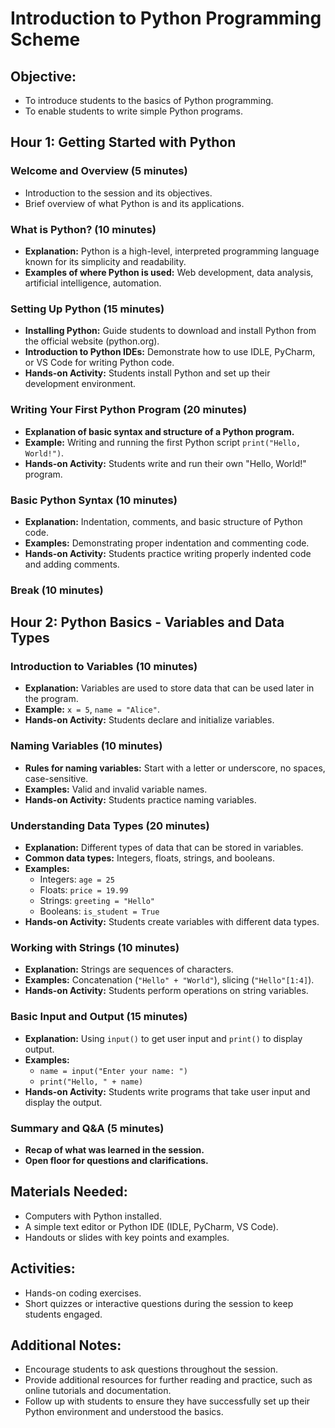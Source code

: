 # Introduction to Python Programming Scheme

## Objective:
- To introduce students to the basics of Python programming.
- To enable students to write simple Python programs.

## Hour 1: Getting Started with Python

### Welcome and Overview (5 minutes)
- Introduction to the session and its objectives.
- Brief overview of what Python is and its applications.

### What is Python? (10 minutes)
- **Explanation:** Python is a high-level, interpreted programming language known for its simplicity and readability.
- **Examples of where Python is used:** Web development, data analysis, artificial intelligence, automation.

### Setting Up Python (15 minutes)
- **Installing Python:** Guide students to download and install Python from the official website (python.org).
- **Introduction to Python IDEs:** Demonstrate how to use IDLE, PyCharm, or VS Code for writing Python code.
- **Hands-on Activity:** Students install Python and set up their development environment.

### Writing Your First Python Program (20 minutes)
- **Explanation of basic syntax and structure of a Python program.**
- **Example:** Writing and running the first Python script `print("Hello, World!")`.
- **Hands-on Activity:** Students write and run their own "Hello, World!" program.

### Basic Python Syntax (10 minutes)
- **Explanation:** Indentation, comments, and basic structure of Python code.
- **Examples:** Demonstrating proper indentation and commenting code.
- **Hands-on Activity:** Students practice writing properly indented code and adding comments.

### Break (10 minutes)

## Hour 2: Python Basics - Variables and Data Types

### Introduction to Variables (10 minutes)
- **Explanation:** Variables are used to store data that can be used later in the program.
- **Example:** `x = 5`, `name = "Alice"`.
- **Hands-on Activity:** Students declare and initialize variables.

### Naming Variables (10 minutes)
- **Rules for naming variables:** Start with a letter or underscore, no spaces, case-sensitive.
- **Examples:** Valid and invalid variable names.
- **Hands-on Activity:** Students practice naming variables.

### Understanding Data Types (20 minutes)
- **Explanation:** Different types of data that can be stored in variables.
- **Common data types:** Integers, floats, strings, and booleans.
- **Examples:**
  - Integers: `age = 25`
  - Floats: `price = 19.99`
  - Strings: `greeting = "Hello"`
  - Booleans: `is_student = True`
- **Hands-on Activity:** Students create variables with different data types.

### Working with Strings (10 minutes)
- **Explanation:** Strings are sequences of characters.
- **Examples:** Concatenation (`"Hello" + "World"`), slicing (`"Hello"[1:4]`).
- **Hands-on Activity:** Students perform operations on string variables.

### Basic Input and Output (15 minutes)
- **Explanation:** Using `input()` to get user input and `print()` to display output.
- **Examples:**
  - `name = input("Enter your name: ")`
  - `print("Hello, " + name)`
- **Hands-on Activity:** Students write programs that take user input and display the output.

### Summary and Q&A (5 minutes)
- **Recap of what was learned in the session.**
- **Open floor for questions and clarifications.**

## Materials Needed:
- Computers with Python installed.
- A simple text editor or Python IDE (IDLE, PyCharm, VS Code).
- Handouts or slides with key points and examples.

## Activities:
- Hands-on coding exercises.
- Short quizzes or interactive questions during the session to keep students engaged.

## Additional Notes:
- Encourage students to ask questions throughout the session.
- Provide additional resources for further reading and practice, such as online tutorials and documentation.
- Follow up with students to ensure they have successfully set up their Python environment and understood the basics.
